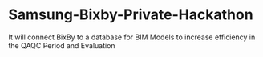 # Samsung-Bixby-Private-Hackathon
It will connect BixBy to a database for BIM Models to increase efficiency in the QAQC Period and Evaluation
